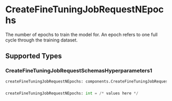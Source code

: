 # CreateFineTuningJobRequestNEpochs

The number of epochs to train the model for. An epoch refers to one full cycle
through the training dataset.



## Supported Types

### CreateFineTuningJobRequestSchemasHyperparameters1

```python
createFineTuningJobRequestNEpochs: components.CreateFineTuningJobRequestSchemasHyperparameters1 = /* values here */
```

### 

```python
createFineTuningJobRequestNEpochs: int = /* values here */
```

